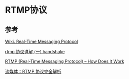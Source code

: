 # RTMP协议


## 参考

[Wiki. Real-Time Messaging Protocol](https://en.wikipedia.org/wiki/Real-Time_Messaging_Protocol)

[rtmp 协议详解 (一) handshake](https://my.oschina.net/lwl1989/blog/4814464)

[RTMP (Real-Time Messaging Protocol) – How Does It Work](https://ottverse.com/rtmp-real-time-messaging-protocol-encoding-streaming/)

[流媒体：RTMP 协议完全解析](https://blog.51cto.com/u_14813976/5253348)